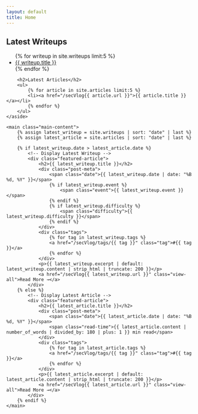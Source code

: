 ```yaml
---
layout: default
title: Home
---
```


<div class="container">
    <!-- Sidebar -->
    <aside class="sidebar">
        <h2>Latest Writeups</h2>
        <ul>
            {% for writeup in site.writeups limit:5 %}
            <li><a href="/secVlog{{ writeup.url }}">{{ writeup.title }}</a></li>
            {% endfor %}
        </ul>

        <h2>Latest Articles</h2>
        <ul>
            {% for article in site.articles limit:5 %}
            <li><a href="/secVlog{{ article.url }}">{{ article.title }}</a></li>
            {% endfor %}
        </ul>
    </aside>

    <main class="main-content">
        {% assign latest_writeup = site.writeups | sort: "date" | last %}
        {% assign latest_article = site.articles | sort: "date" | last %}

        {% if latest_writeup.date > latest_article.date %}
            <!-- Display Latest Writeup -->
            <div class="featured-article">
                <h2>{{ latest_writeup.title }}</h2>
                <div class="post-meta">
                    <span class="date">{{ latest_writeup.date | date: "%B %d, %Y" }}</span>
                    {% if latest_writeup.event %}
                        <span class="event">{{ latest_writeup.event }}</span>
                    {% endif %}
                    {% if latest_writeup.difficulty %}
                        <span class="difficulty">{{ latest_writeup.difficulty }}</span>
                    {% endif %}
                </div>
                <div class="tags">
                    {% for tag in latest_writeup.tags %}
                    <a href="/secVlog/tags/{{ tag }}" class="tag">#{{ tag }}</a>
                    {% endfor %}
                </div>
                <p>{{ latest_writeup.excerpt | default: latest_writeup.content | strip_html | truncate: 200 }}</p>
                <a href="/secVlog{{ latest_writeup.url }}" class="view-all">Read More →</a>
            </div>
        {% else %}
            <!-- Display Latest Article -->
            <div class="featured-article">
                <h2>{{ latest_article.title }}</h2>
                <div class="post-meta">
                    <span class="date">{{ latest_article.date | date: "%B %d, %Y" }}</span>
                    <span class="read-time">{{ latest_article.content | number_of_words | divided_by: 180 | plus: 1 }} min read</span>
                </div>
                <div class="tags">
                    {% for tag in latest_article.tags %}
                    <a href="/secVlog/tags/{{ tag }}" class="tag">#{{ tag }}</a>
                    {% endfor %}
                </div>
                <p>{{ latest_article.excerpt | default: latest_article.content | strip_html | truncate: 200 }}</p>
                <a href="/secVlog{{ latest_article.url }}" class="view-all">Read More →</a>
            </div>
        {% endif %}
    </main>
</div>